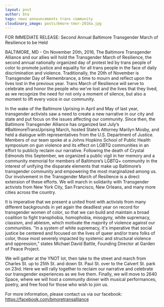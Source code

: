 ```yaml
---
layout: post
author: bta
tags: news announcements trans community
cloudinary_image: posts/bmore-tmor-2016a.jpg
---
```

FOR IMMEDIATE RELEASE:
Second Annual Baltimore Transgender March of Resilience to be Held

BALTIMORE, MD - On November 20th, 2016, The Baltimore Transgender Alliance and our allies will hold the Transgender March of Resilience, the second annual nationally organized day of protest led by trans people of color to promote justice and equality for all trans people in the face of daily discrimination and violence. Traditionally, the 20th of November is Transgender Day of Remembrance, a time to mourn and reflect upon the lives lost in the previous year. Trans March of Resilience will serve to celebrate and honor the people who we’ve lost and the lives that they lived, as we recognize the need for not only a moment of silence, but also a moment to lift every voice in our community.

In the wake of the Baltimore Uprising in April and May of last year, transgender activists saw a need to create a new narrative in our city and state and put focus on the issues affecting our community. Since then, the Baltimore Transgender Alliance has organized last July’s #BaltimoreTransUprising March, hosted State’s Attorney Marilyn Mosby, and held a dialogue with representatives from the U.S. Department of Justice. Members of our team spoke at a Johns Hopkins School of Public Health symposium on gun violence and its effect on LGBTQ communities in an effort to publicly reclaim our narrative. Following the death of Crystal Edmonds this September, we organized a public vigil in her memory and a community memorial for members of Baltimore’s LGBTQ+ community in the interest of unifying the disparate elements that make up Baltimore’s transgender community and empowering the most marginalized among us. Our involvement in the Transgender March of Resilience is a direct extension of these efforts. We will march in solidarity with Transgender activists from New York City, San Francisco, New Orleans, and many more cities across the country.

It is imperative that we present a united front with activists from many different backgrounds in yet again the deadliest year on record for transgender women of color, so that we can build and maintain a broad coalition to fight transphobia, homophobia, misogyny, white supremacy, classism, and ableism, which motivate the majority of violence against our communities. "In a system of white supremacy, it's imperative that social justice be centered and focused on the lives of queer and/or trans folks of color, those most severely impacted by systemic and structural violence and oppression,” states Michael David Battle, Founding Director at Garden of Peace Project.

We will gather at the YNOT lot, then take to the street and march from Charles St. up to 25th St. and down St. Paul St. over to the Calvert St. park on 23rd. Here we will rally together to reclaim our narrative and celebrate our transgender experiences as we live them. Finally, we will move to 2640 Space, where we will host a community dinner with musical performances, poetry, and free food for those who wish to join us.

For more information, please contact us via our facebook: https://facebook.com/bmoretransalliance
